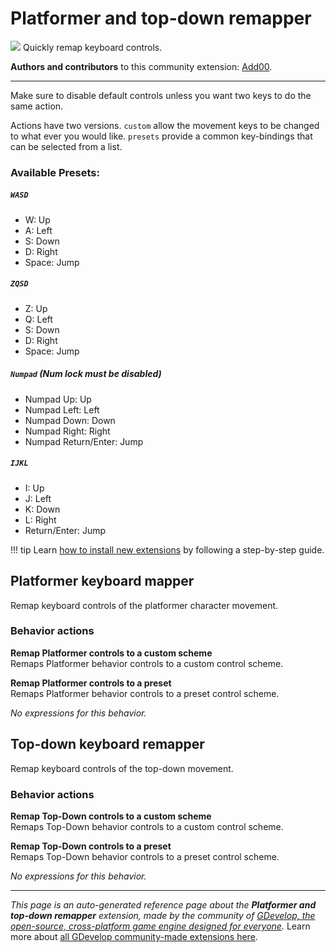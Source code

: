 # Platformer and top-down remapper

<img src="https://resources.gdevelop-app.com/assets/Icons/alpha-w-box-outline.svg" class="extension-icon"></img>
Quickly remap keyboard controls.

**Authors and contributors** to this community extension: [Add00](https://gd.games/Add00).

---

Make sure to disable default controls unless you want two keys to do the same action.

Actions have two versions. `custom` allow the movement keys to be changed to what ever you would like. `presets` provide a common key-bindings that can be selected from a list.

### Available Presets:

##### `WASD`

-	W: Up
-	A: Left
-	S: Down
-	D: Right
-	Space: Jump

##### `ZQSD`

-	Z: Up
-	Q: Left
-	S: Down
-	D: Right
-	Space: Jump

##### `Numpad` (Num lock must be disabled)

-	Numpad Up: Up
-	Numpad Left: Left
-	Numpad Down: Down
-	Numpad Right: Right
-	Numpad Return/Enter: Jump

##### `IJKL`

-	I: Up
-	J: Left
-	K: Down
-	L: Right
-	Return/Enter: Jump


!!! tip
    Learn [how to install new extensions](/gdevelop5/extensions/search) by following a step-by-step guide.



## Platformer keyboard mapper 

Remap keyboard controls of the platformer character movement. 

### Behavior actions

**Remap Platformer controls to a custom scheme**  
Remaps Platformer behavior controls to a custom control scheme.

**Remap Platformer controls to a preset**  
Remaps Platformer behavior controls to a preset control scheme.

_No expressions for this behavior._


## Top-down keyboard remapper 

Remap keyboard controls of the top-down movement. 

### Behavior actions

**Remap Top-Down controls to a custom scheme**  
Remaps Top-Down behavior controls to a custom control scheme.

**Remap Top-Down controls to a preset**  
Remaps Top-Down behavior controls to a preset control scheme.

_No expressions for this behavior._


---

*This page is an auto-generated reference page about the **Platformer and top-down remapper** extension, made by the community of [GDevelop, the open-source, cross-platform game engine designed for everyone](https://gdevelop.io/).* Learn more about [all GDevelop community-made extensions here](/gdevelop5/extensions).